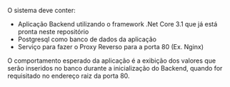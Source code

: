 

O sistema deve conter:
- Aplicação Backend utilizando o framework .Net Core 3.1 que já está pronta neste repositório
- Postgresql como banco de dados da aplicação
- Serviço para fazer o Proxy Reverso para a porta 80 (Ex. Nginx)

O comportamento esperado da aplicação é a exibição dos valores que serão inseridos no banco durante a inicialização do Backend, quando for requisitado no endereço raiz da porta 80.


